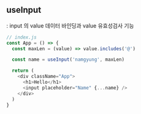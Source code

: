 ## useInput

: input 의 value 데이터 바인딩과 value 유효성검사 기능

```js
// index.js
const App = () => {
  const maxLen = (value) => value.includes('@')

  const name = useInput('namgyung', maxLen)

  return (
    <div className="App">
      <h1>Hello</h1>
      <input placeholder="Name" {...name} />
    </div>
  )
}
```
